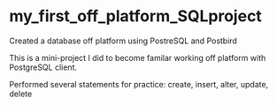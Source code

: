 # my_first_off_platform_SQLproject
Created a database off platform using PostreSQL and Postbird

This is a mini-project I did to become familar working off platform with PostgreSQL client. 

Performed several statements for practice: create, insert, alter, update, delete
